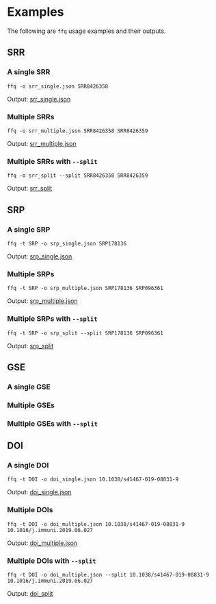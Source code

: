 # Examples
The following are `ffq` usage examples and their outputs.

## SRR
### A single SRR
```
ffq -o srr_single.json SRR8426358
```
Output: [srr_single.json](srr_single.json)

### Multiple SRRs
```
ffq -o srr_multiple.json SRR8426358 SRR8426359
```
Output: [srr_multiple.json](srr_multiple.json)

### Multiple SRRs with `--split`
```
ffq -o srr_split --split SRR8426358 SRR8426359
```
Output: [srr_split](srr_split)

## SRP
### A single SRP
```
ffq -t SRP -o srp_single.json SRP178136
```
Output: [srp_single.json](srp_single.json)

### Multiple SRPs
```
ffq -t SRP -o srp_multiple.json SRP178136 SRP096361
```
Output: [srp_multiple.json](srp_multiple.json)

### Multiple SRPs with `--split`
```
ffq -t SRP -o srp_split --split SRP178136 SRP096361
```
Output: [srp_split](srp_split)

## GSE
### A single GSE

### Multiple GSEs

### Multiple GSEs with `--split`

## DOI
### A single DOI
```
ffq -t DOI -o doi_single.json 10.1038/s41467-019-08831-9
```
Output: [doi_single.json](doi_single.json)

### Multiple DOIs
```
ffq -t DOI -o doi_multiple.json 10.1038/s41467-019-08831-9 10.1016/j.immuni.2019.06.027
```
Output: [doi_multiple.json](doi_multiple.json)

### Multiple DOIs with `--split`
```
ffq -t DOI -o doi_multiple.json --split 10.1038/s41467-019-08831-9 10.1016/j.immuni.2019.06.027
```
Output: [doi_split](doi_split)
